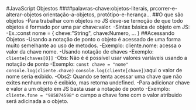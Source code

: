 #JavaScript Objestos
####palavras-chave:objetos-literais, prcorrer-e-alterar-objetos orientação-a-objetos, protótipo-e-herança...
##O que são objetos
    -Para trabalhar com objetos no JS deve-se ternoção de que todo objetos é formado por uma par chave:valor.
    -Sintax básica de objeto em JS:
        -Ex.:const nome = {
            cheve:"String",
            chave:Numero,
            ...
        }
##Acessando Objetos
    -Usando a notação de ponto o objeto é acessado de uma forma muito semelhante ao uso de metodos.
    -Exemplo:
        cliente.nome: acessa o valor da chave nome.
    -Usando notação de chaves 
    -Exemplo: 
        ```cliente[chaves[0]]```
    -Obs: Não é é possível usar valores variáveis usando a notação de ponto
    -Exemplo:
        `const chave = "nome"`
        `console.log(cliente.chave)`
        `console.log(cliente[chave])`aqui o valor de nome seria exibido.
    -Obs2: Quando se tenta acessar uma chave que não exites nenhum erro é exibido, mas retorna undefined.
    -Para adicionar chave e valor a um objeto em JS basta usar a notação de ponto
    -Exemplo:
        `cliente.fone = "985874598"`
        o campo a chave fone com o valor atribuido será adicinada a o objeto. 
    